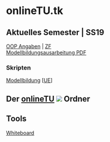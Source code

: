 # onlineTU.tk
## Aktuelles Semester | SS19 

[OOP Angaben](http://oop.onlinetu.tk) | [ZF](https://drive.google.com/file/d/1IWx234SMaoiccMSphUukXPHPh6EU6tdQ/view)<br />
[Modellbildungsausarbeitung PDF](http://mb.onlinetu.tk/latex/Modellbildung.pdf)

### Skripten 

[Modellbildung](https://www.acin.tuwien.ac.at/file/teaching/bachelor/modellbildung/VU_Modellbildung_2019.pdf) [[UE](https://www.acin.tuwien.ac.at/file/teaching/bachelor/modellbildung/UE_Modellbildung_Solutions_2019.pdf)]

## Der [onlineTU](https://drive.google.com/drive/folders/0B4WtRWLhHJBBN0JPQjNULU1rT00) ![](https://www.filecluster.com/media/icons/162812.gif)  Ordner

## Tools 

[Whiteboard](tools/whiteboard.html)
